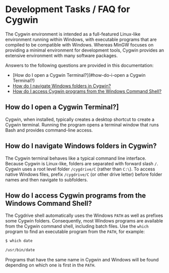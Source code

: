 # Development Tasks / FAQ for Cygwin

The Cygwin environment is intended as a full-featured Linux-like environment running within Windows,
with executable programs that are compiled to be compatible with Windows.
Whereas MinGW focuses on providing a minimal environment for development tools,
Cygwin provides an extensive environment with many software packages.

Answers to the following questions are provided in this documentation:

* [How do I open a Cygwin Terminal?](#how-do-i-open a Cygwin Terminal?)
* [How do I navigate Windows folders in Cygwin?](#how-do-i-navigate-windows-folders-in-cygwin)
* [How do I access Cygwin programs from the Windows Command Shell?](#how-do-i-access-cygwin-programs-from-the-windows-command-shell)

## How do I open a Cygwin Terminal?]

Cygwin, when installed, typically creates a desktop shortcut to create a Cygwin terminal.
Running the program opens a terminal window that runs Bash and provides command-line access.

## How do I navigate Windows folders in Cygwin?

The Cygwin terminal behaves like a typical command line interface.
Because Cygwin is Linux-like, folders are separated with forward slash `/`.  Cygwin uses a root level folder `/cygdrive/C` (rather than `C:\`).
To access native Windows files, prefix `/cygdrive/C` (or other drive letter) before folder names and then navigate to subfolders.

## How do I access Cygwin programs from the Windows Command Shell?

The Cygdrive shell automatically uses the Windows `PATH` as well as prefixes some Cygwin folders.
Consequently, most Windows programs are available from the Cygwin command shell, including batch files.
Use the `which` program to find an executable program from the `PATH`, for example:

```bash
$ which date

/usr/bin/date
```

Programs that have the same name in Cygwin and Windows will be found depending on which one is first in the `PATH`.
